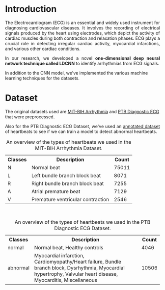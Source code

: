 # Introduction
<p align = "justify"> 
  The Electrocardiogram (ECG) is an essential and widely used instrument for diagnosing cardiovascular diseases. It involves the recording of electrical signals produced by the heart using electrodes, which depict the activity of cardiac muscles during both contraction and relaxation phases. ECG plays a crucial role in detecting irregular cardiac activity, myocardial infarctions, and various other cardiac conditions. 
</p>

<p align = "justify">
In our research, we developed a novel <strong>one-dimensional deep neural network technique called LDCNN</strong> to identify arrhythmias from ECG signals.
</p>

<p>
  In addition to the CNN model, we've implemented the various machine learning techniques for the datasets.
</p>

# Dataset

<p>
  The original datasets used are <a href=https://physionet.org/content/mitdb/1.0.0/>MIT-BIH Arrhythmia</a> and <a href=https://www.physionet.org/content/ptbdb/1.0.0/>PTB Diagnostic ECG</a> that were preprocessed.
</p>

<p align = "justify">
  Also for the PTB Diagnostic ECG Dataset, we've used an <a href=https://www.kaggle.com/datasets/shayanfazeli/heartbeat>annotated dataset</a> of heartbeats to see if we can train a model to detect abnormal heartbeats.
</p>

<table style="width:100%">
  <caption>An overview of the types of heartbeats we used in the MIT-BIH Arrhythmia Dataset.</caption>
  <tr>
    <th>Classes</th>
    <th>Description</th>
    <th>Count</th>
  </tr>
  <tr>
    <td>N</td>
    <td>Normal beat</td>
    <td>75011</td>
  </tr>
  <tr>
    <td>L</td>
    <td>Left bundle branch block beat</td>
    <td>8071</td>
  </tr>
  <tr>
    <td>R</td>
    <td>Right bundle branch block beat</td>
    <td>7255</td>
  </tr>
  <tr>
    <td>A</td>
    <td>Atrial premature beat</td>
    <td>7129</td>
  </tr>
  <tr>
    <td>V</td>
    <td>Premature ventricular contraction</td>
    <td>2546</td>
  </tr>
</table>
<br>
<table style="width:100%">
  <caption>An overview of the types of heartbeats we used in the PTB Diagnostic ECG Dataset.</caption>
  <tr>
    <th>Classes</th>
    <th>Description</th>
    <th>Count</th>
  </tr>
  <tr>
    <td>normal</td>
    <td>Normal beat, Healthy controls</td>
    <td>4046</td>
  </tr>
  <tr>
    <td>abnormal</td>
    <td>Myocardial infarction, Cardiomyopathy/Heart failure, Bundle branch block, Dysrhythmia, Myocardial hypertrophy, Valvular heart disease, Myocarditis, Miscellaneous</td>
    <td>10506</td>
  </tr>
</table>

